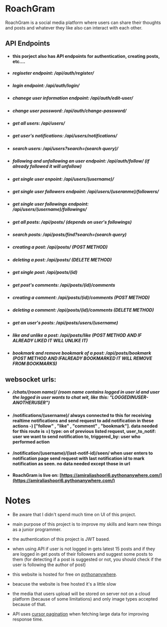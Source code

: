 # RoachGram

RoachGram is a social media platform where users can share their thoughts and posts and whatever they like also can interact with each other.



## API Endpoints

* #### this porject also has API endpoints for authentication, creating posts, etc....

* ##### regiseter endpoint: /api/auth/register/

* ##### login endpoint: /api/auth/login/

* ##### chanege user information endpoint: /api/auth/edit-user/

* ##### change user password: /api/auth/change-password/

* ##### get all users: /api/users/

* ##### get user's notifications: /api/users/notifications/

* ##### search users: /api/users?search=(search query)/

* ##### following and unfollowing an user endpoint: /api/auth/follow/ (if already followed it will unfollow)

* ##### get single user enpoint: /api/users/(username)/

* ##### get single user followers endpoint: /api/users/(useranme)/followers/

* ##### get single user followings endpoint: /api/users/(username)/followings/

* ##### get all posts: /api/posts/ (depends on user's followings) 

* ##### search posts: /api/posts/find?search=(search query)

* ##### creating a post: /api/posts/ (POST METHOD)

* ##### deleting a post: /api/posts/ (DELETE METHOD)

* ##### get single post: /api/posts/(id)

* ##### get post's comments: /api/posts/(id)/comments

* ##### creating a comment: /api/posts/(id)/comments (POST METHOD)

* ##### deleting a comment: /api/posts/(id)/comments (DELETE METHOD)

* ##### get an user's posts: /api/posts/users/(username)

* ##### like and unlike a post: /api/posts/like (POST METHOD AND IF ALREADY LIKED IT WILL UNLIKE IT)

* ##### bookmark and remove bookmark of a post: /api/posts/bookmark (POST METHOD AND IFALREADY BOOKMARKED IT WILL REMOVE FROM BOOKMARKS)

## websocket urls:

* ##### /chats/(room name)/ (room name contains logged in user id and user the logged in user wants to chat wit, like this: "LOGGEDINUSER-ANOTHERUSER")

* #### /notifications/(username)/ always connected to this for receiving realtime notifications and send request to add notification in these actions -) ["follow" , "like" , "comment" , "bookmark"]. data needed for this route is =)  type: on of previous listed request, user_to_notif: user we want to send notification to, triggered_by: user who performed action  

* #### /notification/(username)/(last-notif-id)/seen/ when user enters to notification page send request with last notification id to mark notification as seen. no data needed except those in url 


* #### RoachGram is live on: [https://amiraliashoori6.pythonanywhere.com/](https://amiraliashoori6.pythonanywhere.com/)

# Notes

* Be aware that I didn't spend much time on UI of this project.

* main purpose of this project is to improve my skills and learn new things as a junior programmer.

* the authentication of this project is JWT based.

* when using API if user is not logged in gets latest 15 posts and if they are logged in get posts of their followers and suggest some posts to them (for detecting if a post is suggested or not, you should check if the user is following the author of post)

* this website is hosted for free on [pythonanywhere](https://pythonanywhere.com/).

* beacuse the website is free hosted it's a little slow

* the media that users upload will be stored on server not on a cloud platform (because of some limitations) and only image types accepted because of that.

* API uses [cursor pagination](https://www.django-rest-framework.org/api-guide/pagination/#cursorpagination) when fetching large data for improving response time.
